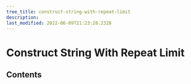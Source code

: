 ```yaml
---
tree_title: construct-string-with-repeat-limit
description: 
last_modified: 2022-06-09T21:23:28.2328
---
```


# Construct String With Repeat Limit

## Contents
